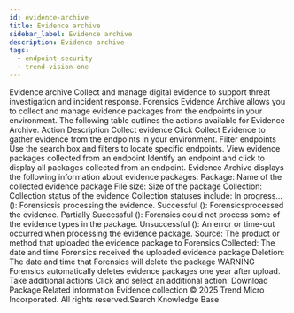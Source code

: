 ```yaml
---
id: evidence-archive
title: Evidence archive
sidebar_label: Evidence archive
description: Evidence archive
tags:
  - endpoint-security
  - trend-vision-one
---
```


 Evidence archive Collect and manage digital evidence to support threat investigation and incident response. Forensics Evidence Archive allows you to collect and manage evidence packages from the endpoints in your environment. The following table outlines the actions available for Evidence Archive. Action Description Collect evidence Click Collect Evidence to gather evidence from the endpoints in your environment. Filter endpoints Use the search box and filters to locate specific endpoints. View evidence packages collected from an endpoint Identify an endpoint and click to display all packages collected from an endpoint. Evidence Archive displays the following information about evidence packages: Package: Name of the collected evidence package File size: Size of the package Collection: Collection status of the evidence Collection statuses include: In progress... (): Forensicsis processing the evidence. Successful (): Forensicsprocessed the evidence. Partially Successful (): Forensics could not process some of the evidence types in the package. Unsuccessful (): An error or time-out occurred when processing the evidence package. Source: The product or method that uploaded the evidence package to Forensics Collected: The date and time Forensics received the uploaded evidence package Deletion: The date and time that Forensics will delete the package WARNING Forensics automatically deletes evidence packages one year after upload. Take additional actions Click and select an additional action: Download Package Related information Evidence collection © 2025 Trend Micro Incorporated. All rights reserved.Search Knowledge Base